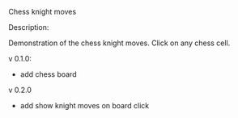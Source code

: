 Chess knight moves


Description:

  Demonstration of the chess knight moves.
  Click on any chess cell.


v 0.1.0:

  - add chess board

v 0.2.0

  - add show knight moves on board click
